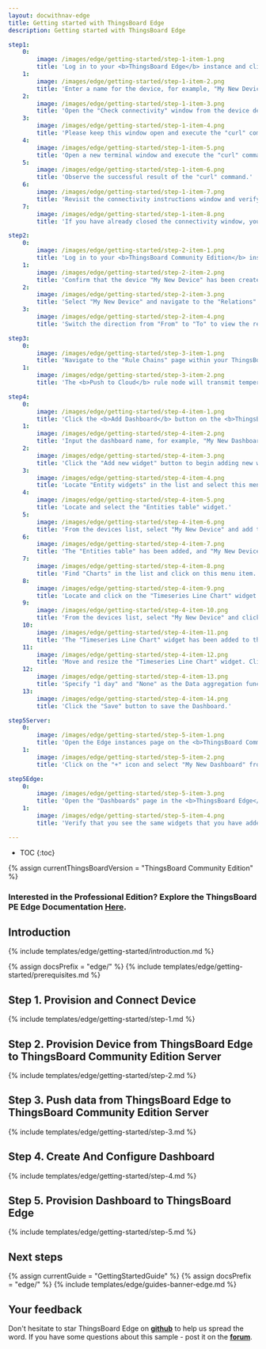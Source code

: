 ```yaml
---
layout: docwithnav-edge
title: Getting started with ThingsBoard Edge
description: Getting started with ThingsBoard Edge 

step1:
    0:
        image: /images/edge/getting-started/step-1-item-1.png 
        title: 'Log in to your <b>ThingsBoard Edge</b> instance and click the "Add Device" button.'
    1:
        image: /images/edge/getting-started/step-1-item-2.png  
        title: 'Enter a name for the device, for example, "My New Device". No other changes are required at this time. Click "Add" to create the device.'
    2:
        image: /images/edge/getting-started/step-1-item-3.png
        title: 'Open the "Check connectivity" window from the device details page, or skip this step if the pop-up window has already appeared.'
    3:
        image: /images/edge/getting-started/step-1-item-4.png
        title: 'Please keep this window open and execute the "curl" command in a new terminal window. This command will publish demo telemetry data to the newly created device.'
    4:
        image: /images/edge/getting-started/step-1-item-5.png
        title: 'Open a new terminal window and execute the "curl" command copied from the previous step.'
    5:
        image: /images/edge/getting-started/step-1-item-6.png
        title: 'Observe the successful result of the "curl" command.'        
    6:
        image: /images/edge/getting-started/step-1-item-7.png
        title: 'Revisit the connectivity instructions window and verify the telemetry upload.'
    7:
        image: /images/edge/getting-started/step-1-item-8.png
        title: 'If you have already closed the connectivity window, you can check the "Latest telemetry" tab of the device for verification.'

step2:
    0:
        image: /images/edge/getting-started/step-2-item-1.png
        title: 'Log in to your <b>ThingsBoard Community Edition</b> instance and navigate to the Devices page.'
    1:
        image: /images/edge/getting-started/step-2-item-2.png  
        title: 'Confirm that the device "My New Device" has been created on the ThingsBoard Community Edition cloud.'
    2:
        image: /images/edge/getting-started/step-2-item-3.png
        title: 'Select "My New Device" and navigate to the "Relations" tab.'
    3:
        image: /images/edge/getting-started/step-2-item-4.png
        title: 'Switch the direction from "From" to "To" to view the relation to the Edge that provisioned this device.'

step3:
    0:
        image: /images/edge/getting-started/step-3-item-1.png
        title: 'Navigate to the "Rule Chains" page within your ThingsBoard <b>Edge</b> instance and open the "Edge Root Rule Chain".'
    1:
        image: /images/edge/getting-started/step-3-item-2.png
        title: 'The <b>Push to Cloud</b> rule node will transmit temperature timeseries data to the cloud once it has been stored in the local database.'

step4:
    0:
        image: /images/edge/getting-started/step-4-item-1.png
        title: 'Click the <b>Add Dashboard</b> button on the <b>ThingsBoard Community Edition</b> server.'
    1:
        image: /images/edge/getting-started/step-4-item-2.png
        title: 'Input the dashboard name, for example, "My New Dashboard", and click "Add" to create the dashboard.'
    2:
        image: /images/edge/getting-started/step-4-item-3.png
        title: 'Click the "Add new widget" button to begin adding new widgets to this dashboard.'
    3:
        image: /images/edge/getting-started/step-4-item-4.png
        title: 'Locate "Entity widgets" in the list and select this menu item.'        
    4:
        image: /images/edge/getting-started/step-4-item-5.png
        title: 'Locate and select the "Entities table" widget.'
    5:
        image: /images/edge/getting-started/step-4-item-6.png
        title: 'From the devices list, select "My New Device" and add the "temperature" column to the table configuration. Click "Add" button.'
    6:
        image: /images/edge/getting-started/step-4-item-7.png
        title: 'The "Entities table" has been added, and "My New Device" is displayed in the list. Click the "Add widget" button.'
    7:
        image: /images/edge/getting-started/step-4-item-8.png
        title: 'Find "Charts" in the list and click on this menu item.'
    8:
        image: /images/edge/getting-started/step-4-item-9.png
        title: 'Locate and click on the "Timeseries Line Chart" widget.'
    9:
        image: /images/edge/getting-started/step-4-item-10.png
        title: 'From the devices list, select "My New Device" and click "Add" button.'
    10:
        image: /images/edge/getting-started/step-4-item-11.png
        title: 'The "Timeseries Line Chart" widget has been added to the dashboard.'
    11:
        image: /images/edge/getting-started/step-4-item-12.png
        title: 'Move and resize the "Timeseries Line Chart" widget. Click the "Edit timewindow" icon.'
    12:
        image: /images/edge/getting-started/step-4-item-13.png
        title: 'Specify "1 day" and "None" as the Data aggregation function. Click "Update" button.'
    13:
        image: /images/edge/getting-started/step-4-item-14.png
        title: 'Click the "Save" button to save the Dashboard.'

step5Server:
    0:
        image: /images/edge/getting-started/step-5-item-1.png
        title: 'Open the Edge instances page on the <b>ThingsBoard Community Edition</b> server. Click on the <b>Dashboards</b> button of the edge instance to view dashboards that are already assigned to this edge.'
    1:
        image: /images/edge/getting-started/step-5-item-2.png
        title: 'Click on the "+" icon and select "My New Dashboard" from the list. This dashboard will be provisioned to the edge.'

step5Edge:
    0:
        image: /images/edge/getting-started/step-5-item-3.png
        title: 'Open the "Dashboards" page in the <b>ThingsBoard Edge</b> UI. Open "My New Dashboard".'    
    1:
        image: /images/edge/getting-started/step-5-item-4.png
        title: 'Verify that you see the same widgets that you have added on the cloud and temperature readings from the device.'

---
```


* TOC
{:toc}

{% assign currentThingsBoardVersion = "ThingsBoard Community Edition" %}

<h3>Interested in the Professional Edition? Explore the ThingsBoard PE Edge Documentation <a style="pointer-events: all;" href="/docs/pe/edge/getting-started/">Here</a>.</h3>

## Introduction

{% include templates/edge/getting-started/introduction.md %}

{% assign docsPrefix = "edge/" %}
{% include templates/edge/getting-started/prerequisites.md %}

## Step 1. Provision and Connect Device

{% include templates/edge/getting-started/step-1.md %}

## Step 2. Provision Device from ThingsBoard Edge to ThingsBoard Community Edition Server

{% include templates/edge/getting-started/step-2.md %}

## Step 3. Push data from ThingsBoard Edge to ThingsBoard Community Edition Server

{% include templates/edge/getting-started/step-3.md %}

## Step 4. Create And Configure Dashboard

{% include templates/edge/getting-started/step-4.md %}

## Step 5. Provision Dashboard to ThingsBoard Edge

{% include templates/edge/getting-started/step-5.md %}

## Next steps

{% assign currentGuide = "GettingStartedGuide" %}
{% assign docsPrefix = "edge/" %}
{% include templates/edge/guides-banner-edge.md %}

## Your feedback

Don't hesitate to star ThingsBoard Edge on **[github](https://github.com/thingsboard/thingsboard-edge)** to help us spread the word.
If you have some questions about this sample - post it on the **[forum](https://groups.google.com/forum/#!forum/thingsboard)**.

